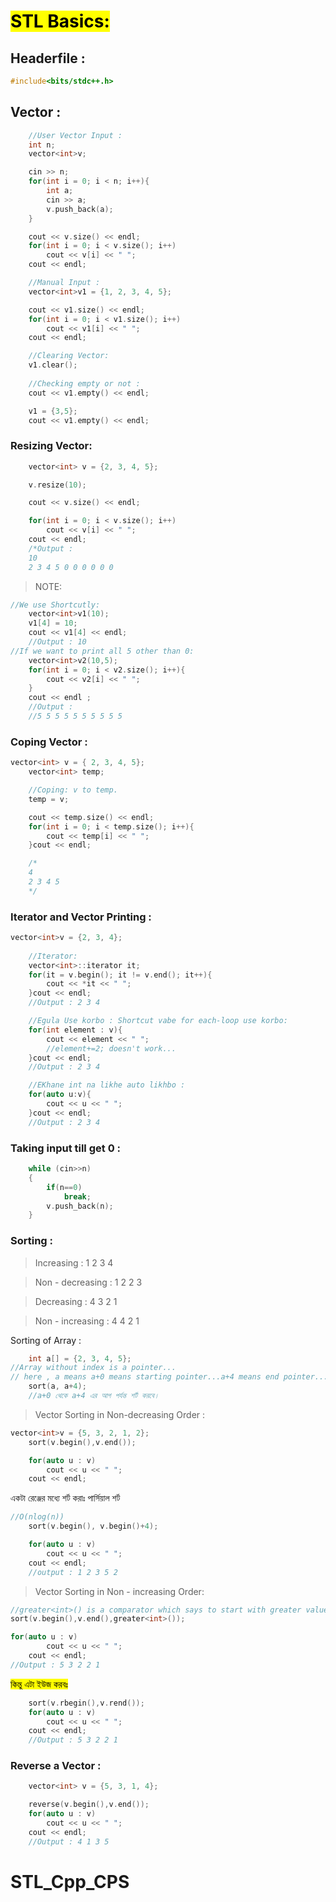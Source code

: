 # <mark>STL Basics: </mark>

## Headerfile : 
```cpp
#include<bits/stdc++.h>
```

## Vector : 
```cpp
    //User Vector Input : 
    int n;
    vector<int>v;

    cin >> n;
    for(int i = 0; i < n; i++){
        int a;
        cin >> a;
        v.push_back(a);
    }

    cout << v.size() << endl;
    for(int i = 0; i < v.size(); i++)
        cout << v[i] << " ";
    cout << endl;

    //Manual Input :
    vector<int>v1 = {1, 2, 3, 4, 5};

    cout << v1.size() << endl;
    for(int i = 0; i < v1.size(); i++)
        cout << v1[i] << " ";
    cout << endl;

    //Clearing Vector:
    v1.clear();
    
    //Checking empty or not :
    cout << v1.empty() << endl;

    v1 = {3,5};
    cout << v1.empty() << endl;

```

### Resizing Vector:
```cpp
    vector<int> v = {2, 3, 4, 5};

    v.resize(10);

    cout << v.size() << endl;

    for(int i = 0; i < v.size(); i++)
        cout << v[i] << " ";
    cout << endl;
    /*Output : 
    10
    2 3 4 5 0 0 0 0 0 0 
``` 

>NOTE: 
```cpp
//We use Shortcutly:
    vector<int>v1(10);
    v1[4] = 10;
    cout << v1[4] << endl;
    //Output : 10
//If we want to print all 5 other than 0:
    vector<int>v2(10,5);
    for(int i = 0; i < v2.size(); i++){
        cout << v2[i] << " ";
    }
    cout << endl ;
    //Output :
    //5 5 5 5 5 5 5 5 5 5 
```

### Coping Vector : 
```cpp
vector<int> v = { 2, 3, 4, 5};
    vector<int> temp;

    //Coping: v to temp.
    temp = v;

    cout << temp.size() << endl;
    for(int i = 0; i < temp.size(); i++){
        cout << temp[i] << " ";
    }cout << endl;

    /*
    4
    2 3 4 5
    */
```

### Iterator and Vector Printing : 
```cpp
vector<int>v = {2, 3, 4};
    
    //Iterator: 
    vector<int>::iterator it;
    for(it = v.begin(); it != v.end(); it++){
        cout << *it << " ";
    }cout << endl;
    //Output : 2 3 4

    //Egula Use korbo : Shortcut vabe for each-loop use korbo:
    for(int element : v){
        cout << element << " ";
        //element+=2; doesn't work...
    }cout << endl;
    //Output : 2 3 4

    //EKhane int na likhe auto likhbo : 
    for(auto u:v){
        cout << u << " ";
    }cout << endl;
    //Output : 2 3 4

```
### Taking input till get 0 : 
```cpp
    while (cin>>n)
    {
        if(n==0) 
            break;
        v.push_back(n);
    }
```

### Sorting :

>Increasing : 1 2 3 4 

>Non - decreasing : 1 2 2 3 

>Decreasing : 4 3 2 1 

>Non - increasing : 4 4 2 1

Sorting of Array : 
```cpp
    int a[] = {2, 3, 4, 5};
//Array without index is a pointer...
// here , a means a+0 means starting pointer...a+4 means end pointer...
    sort(a, a+4);
    //a+0 থেকে a+4 এর আগ পর্যন্ত শর্ট করবে।
```

> Vector Sorting in Non-decreasing Order : 
```cpp
vector<int>v = {5, 3, 2, 1, 2};
    sort(v.begin(),v.end());

    for(auto u : v)
        cout << u << " ";
    cout << endl;
```

একটা রেঞ্জের মধ্যে শর্ট করাঃ পার্সিয়াল শর্ট

```cpp
//O(nlog(n))
    sort(v.begin(), v.begin()+4);

    for(auto u : v)
        cout << u << " ";
    cout << endl;
    //output : 1 2 3 5 2
```

> Vector Sorting in Non - increasing Order: 

```cpp
//greater<int>() is a comparator which says to start with greater values...
sort(v.begin(),v.end(),greater<int>());

for(auto u : v)
        cout << u << " ";
    cout << endl;
//Output : 5 3 2 2 1
```

<mark>কিন্তু এটা ইউজ করবঃ </mark>
```cpp
    sort(v.rbegin(),v.rend());
    for(auto u : v)
        cout << u << " ";
    cout << endl;
    //Output : 5 3 2 2 1
```
### Reverse a Vector : 

```cpp
    vector<int> v = {5, 3, 1, 4};

    reverse(v.begin(),v.end());
    for(auto u : v)
        cout << u << " ";
    cout << endl;
    //Output : 4 1 3 5
```


# STL_Cpp_CPS
